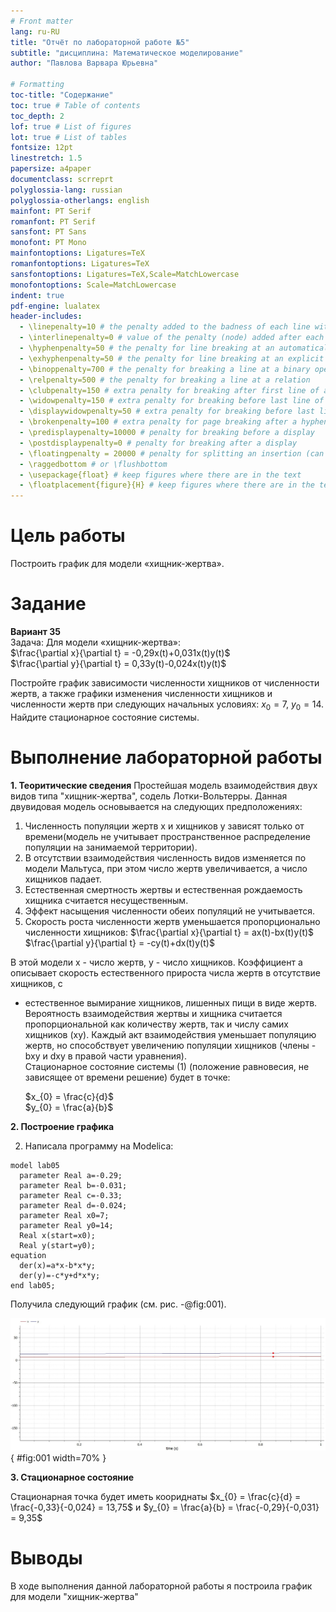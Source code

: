 ```yaml
---
# Front matter
lang: ru-RU
title: "Отчёт по лабораторной работе №5"
subtitle: "дисциплина: Математическое моделирование"
author: "Павлова Варвара Юрьевна"

# Formatting
toc-title: "Содержание"
toc: true # Table of contents
toc_depth: 2
lof: true # List of figures
lot: true # List of tables
fontsize: 12pt
linestretch: 1.5
papersize: a4paper
documentclass: scrreprt
polyglossia-lang: russian
polyglossia-otherlangs: english
mainfont: PT Serif
romanfont: PT Serif
sansfont: PT Sans
monofont: PT Mono
mainfontoptions: Ligatures=TeX
romanfontoptions: Ligatures=TeX
sansfontoptions: Ligatures=TeX,Scale=MatchLowercase
monofontoptions: Scale=MatchLowercase
indent: true
pdf-engine: lualatex
header-includes:
  - \linepenalty=10 # the penalty added to the badness of each line within a paragraph (no associated penalty node) Increasing the value makes tex try to have fewer lines in the paragraph.
  - \interlinepenalty=0 # value of the penalty (node) added after each line of a paragraph.
  - \hyphenpenalty=50 # the penalty for line breaking at an automatically inserted hyphen
  - \exhyphenpenalty=50 # the penalty for line breaking at an explicit hyphen
  - \binoppenalty=700 # the penalty for breaking a line at a binary operator
  - \relpenalty=500 # the penalty for breaking a line at a relation
  - \clubpenalty=150 # extra penalty for breaking after first line of a paragraph
  - \widowpenalty=150 # extra penalty for breaking before last line of a paragraph
  - \displaywidowpenalty=50 # extra penalty for breaking before last line before a display math
  - \brokenpenalty=100 # extra penalty for page breaking after a hyphenated line
  - \predisplaypenalty=10000 # penalty for breaking before a display
  - \postdisplaypenalty=0 # penalty for breaking after a display
  - \floatingpenalty = 20000 # penalty for splitting an insertion (can only be split footnote in standard LaTeX)
  - \raggedbottom # or \flushbottom
  - \usepackage{float} # keep figures where there are in the text
  - \floatplacement{figure}{H} # keep figures where there are in the text
---
```


# Цель работы

Построить график для модели «хищник-жертва».

# Задание

**Вариант 35**  
  Задача: Для модели «хищник-жертва»:  
  $\frac{\partial x}{\partial t} = -0,29x(t)+0,031x(t)y(t)$  
  $\frac{\partial y}{\partial t} = 0,33y(t)-0,024x(t)y(t)$

Постройте график зависимости численности хищников от численности жертв,
а также графики изменения численности хищников и численности жертв при
следующих начальных условиях: $x_{0} = 7$, $y_{0} = 14$.
Найдите стационарное состояние системы.

# Выполнение лабораторной работы

**1. Теоритические сведения**
Простейшая модель взаимодействия двух видов типа "хищник-жертва", содель Лотки-Вольтерры. Данная двувидовая модель основывается на следующих предположениях:
1. Численность популяции жертв x и хищников y зависят только от времени(модель не учитывает пространственное распределение популяции на занимаемой территории).
2. В отсутствии взаимодействия численность видов изменяется по модели Мальтуса, при этом число жертв увеличивается, а число хищников падает.
3. Естественная смертность жертвы и естественная рождаемость хищника считается несущественным.
4. Эффект насыщения численности обеих популяций не учитывается.
5. Скорость роста численности жертв уменьшается пропорционально численности хищников:
  $\frac{\partial x}{\partial t} = ax(t)-bx(t)y(t)$
  $\frac{\partial y}{\partial t} = -cy(t)+dx(t)y(t)$

В этой модели x - число жертв, y - число хищников. Коэффициент a
описывает скорость естественного прироста числа жертв в отсутствие хищников, с
- естественное вымирание хищников, лишенных пищи в виде жертв. Вероятность
взаимодействия жертвы и хищника считается пропорциональной как количеству
жертв, так и числу самих хищников (xy). Каждый акт взаимодействия уменьшает
популяцию жертв, но способствует увеличению популяции хищников (члены -bxy
и dxy в правой части уравнения).  
  Стационарное состояние системы (1) (положение равновесия, не зависящее
от времени решение) будет в точке:
 
  $x_{0} = \frac{c}{d}$  
  $y_{0} = \frac{a}{b}$ 

**2. Построение графика**

2. Написала программу на Modelica:
```
model lab05
  parameter Real a=-0.29;
  parameter Real b=-0.031;
  parameter Real c=-0.33;
  parameter Real d=-0.024;
  parameter Real x0=7;
  parameter Real y0=14;
  Real x(start=x0);
  Real y(start=y0);
equation
  der(x)=a*x-b*x*y;
  der(y)=-c*y+d*x*y;
end lab05;
```
Получила следующий график (см. рис. -@fig:001).

![Рис. 1. График](image/1.png){ #fig:001 width=70% }

**3. Стационарное состояние**

Стационарная точка будет иметь коориднаты
$x_{0} = \frac{c}{d} = \frac{-0,33}{-0,024} = 13,75$ и
$y_{0} = \frac{a}{b} = \frac{-0,29}{-0,031} = 9,35$
# Выводы

В ходе выполнения данной лабораторной работы я построила график для модели "хищник-жертва"
